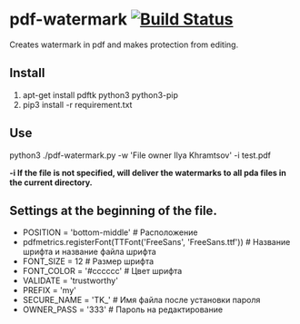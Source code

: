 # pdf-watermark  [![Build Status](https://travis-ci.com/nuBacuk/pdf-watermark.svg?branch=master)](https://travis-ci.com/nuBacuk/pdf-watermark)
Creates watermark in pdf and makes protection from editing.

## Install 
1. apt-get install pdftk python3 python3-pip
2. pip3 install -r requirement.txt

## Use
python3 ./pdf-watermark.py -w 'File owner Ilya Khramtsov' -i test.pdf

**-i If the file is not specified, will deliver the watermarks to all pda files in the current directory.**


## Settings at the beginning of the file.
- POSITION = 'bottom-middle'  # Расположение
- pdfmetrics.registerFont(TTFont('FreeSans', 'FreeSans.ttf'))  # Название шрифта и название файла шрифта
- FONT_SIZE = 12  # Размер шрифта
- FONT_COLOR = '#cccccc'  # Цвет шрифта
- VALIDATE = 'trustworthy'
- PREFIX = 'my'
- SECURE_NAME = 'TK_'  # Имя файла после установки пароля
- OWNER_PASS = '333'  # Пароль на редактирование

